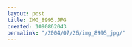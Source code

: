 ```yaml
---
layout: post
title: IMG_8995.JPG
created: 1090862043
permalink: "/2004/07/26/img_8995_jpg/"
---
```


